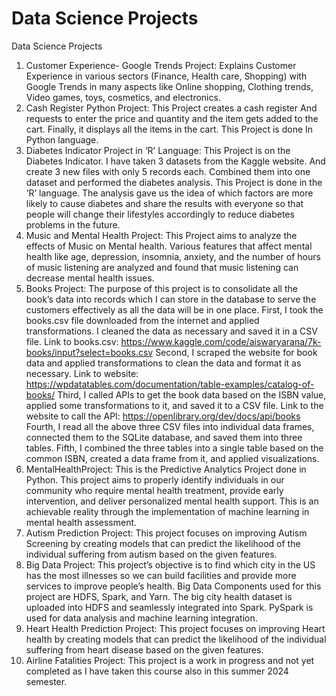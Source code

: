 # Data Science Projects
Data Science Projects

1)	Customer Experience- Google Trends Project: Explains Customer Experience in various sectors (Finance, Health care, Shopping) with Google Trends in many aspects like Online shopping, Clothing trends, Video games, toys, cosmetics, and electronics.
2)	Cash Register Python Project: This Project creates a cash register
    And requests to enter the price and quantity and the item gets added to the cart.
    Finally, it displays all the items in the cart. This Project is done In Python language.
3)	Diabetes Indicator Project in ‘R’ Language: This Project is on the Diabetes Indicator. I have taken 3 datasets from the Kaggle website. And create 3 new files with only 5 records each. Combined them into one dataset and performed the diabetes analysis. This       Project is done in the ‘R’ language. The analysis gave us the idea of which factors are more likely to cause diabetes and share the results with everyone so that people will change their lifestyles accordingly to reduce diabetes problems in the future. 
4)	Music and Mental Health Project: This Project aims to analyze the effects of Music on Mental health. Various features that affect mental health like age, depression, insomnia, anxiety, and the number of hours of music listening are analyzed and found that         music listening can decrease mental health issues.
5)	Books Project: The purpose of this project is to consolidate all the book’s data into records which I can store in the database to serve the customers effectively as all the data will be in one place. First, I took the books.csv file downloaded from the           internet and applied transformations. I cleaned the data as necessary and saved it in a CSV file.
    Link to books.csv: https://www.kaggle.com/code/aiswaryarana/7k-books/input?select=books.csv
    Second, I scraped the website for book data and applied transformations to clean the data and format it as necessary.
    Link to website: https://wpdatatables.com/documentation/table-examples/catalog-of-books/
    Third, I called APIs to get the book data based on the ISBN value, applied some transformations to it, and saved it to a CSV file.
    Link to the website to call the API: https://openlibrary.org/dev/docs/api/books
    Fourth, I read all the above three CSV files into individual data frames, connected them to the SQLite database, and saved them into three tables.
    Fifth, I combined the three tables into a single table based on the common ISBN, created a data frame from it, and applied visualizations.
6)	MentalHealthProject: This is the Predictive Analytics Project done in Python. This project aims to properly identify individuals in our community who require mental health treatment, provide early intervention, and deliver personalized mental health support.      This is an achievable reality through the implementation of machine learning in mental health assessment.
7)	Autism Prediction Project: This project focuses on improving Autism Screening by creating models that can predict the likelihood of the individual suffering from autism based on the given features.
8)	Big Data Project:  This project’s objective is to find which city in the US has the most illnesses so we can build facilities and provide more services to improve people’s health. Big Data Components used for this project are HDFS, Spark, and Yarn. The big        city health dataset is uploaded into HDFS and seamlessly integrated into Spark. PySpark is used for data analysis and machine learning integration.
9)	Heart Health Prediction Project: This project focuses on improving Heart health by creating models that can predict the likelihood of the individual suffering from heart disease based on the given features.
10)	Airline Fatalities Project: This project is a work in progress and not yet completed as I have taken this course also in this summer 2024 semester.

